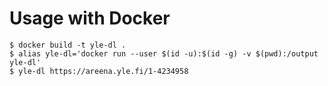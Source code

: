 # Usage with Docker
```
$ docker build -t yle-dl .
$ alias yle-dl='docker run --user $(id -u):$(id -g) -v $(pwd):/output yle-dl'
$ yle-dl https://areena.yle.fi/1-4234958
```

